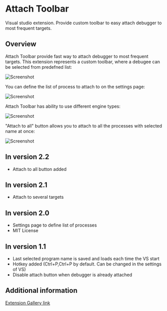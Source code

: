 # Attach Toolbar
Visual studio extension. Provide custom toolbar to easy attach debugger to most frequent targets.

## Overview

Attach Toolbar provide fast way to attach debugger to most frequent targets. This extension represents a custom toolbar, where a debugee can be selected from predefned list:

![Screenshot](https://fareloz.gallerycdn.vsassets.io/extensions/fareloz/attachtoolbar/2.2/1510410307285/140871/1/2.png)

You can define the list of process to attach to on the settings page:

![Screenshot](https://fareloz.gallerycdn.vsassets.io/extensions/fareloz/attachtoolbar/2.2/1510410307285/239797/1/2016-12-24_10-56-51.png)

Attach Toolbar has ability to use different engine types:

![Screenshot](https://fareloz.gallerycdn.vsassets.io/extensions/fareloz/attachtoolbar/2.2/1510410307285/140872/1/2.png)

"Attach to all" button allows you to attach to all the processes with selected name at once:

![Screenshot](https://fareloz.gallerycdn.vsassets.io/extensions/fareloz/attachtoolbar/2.2/1510410307285/286944/1/Snipaste_2017-11-11_16-22-21.png)

## In version 2.2

- Attach to all button added

## In version 2.1

- Attach to several targets

## In version 2.0

- Settings page to define list of processes
- MIT License

## In version 1.1

- Last selected program name is saved and loads each time the VS start
- Hotkey added (Ctrl+P,Ctrl+P by default. Can be changed in the settings of VS)
- Disable attach button when debugger is already attached

## Additional information

[Extension Gallery link](https://marketplace.visualstudio.com/items?itemName=fareloz.AttachToolbar)
